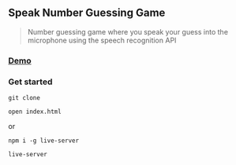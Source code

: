 ## Speak Number Guessing Game

> Number guessing game where you speak your guess into the microphone using the speech recognition API

### [Demo](http://speak-number-guess-ab.surge.sh)

### Get started

```shell script
git clone
```
```shell script
open index.html
```
or
```shell script
npm i -g live-server
```
```shell script
live-server
```